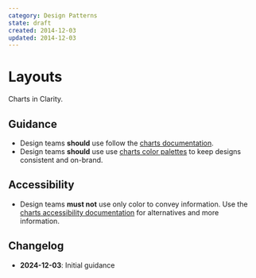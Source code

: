 ```yaml
---
category: Design Patterns
state: draft
created: 2014-12-03
updated: 2014-12-03
---
```


# Layouts

Charts in Clarity.

## Guidance

- Design teams **should** use follow the [charts documentation](https://clarity.design/documentation/charts).
- Design teams **should** use use [charts color palettes](https://clarity.design/documentation/charts/colors) to keep designs consistent and on-brand.

## Accessibility

- Design teams **must not** use only color to convey information. Use the [charts accessibility documentation](https://clarity.design/documentation/charts/accessibility) for alternatives and more information.

## Changelog

- **2024-12-03**: Initial guidance
